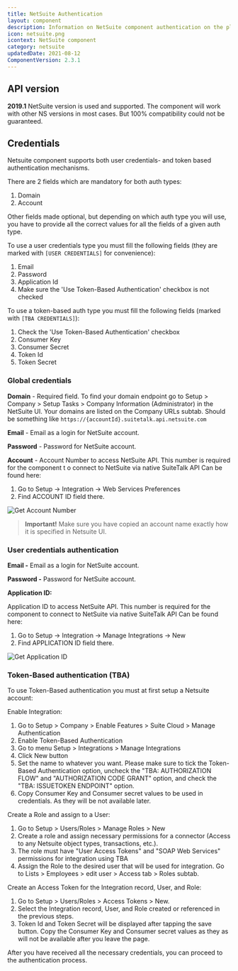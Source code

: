 ```yaml
---
title: NetSuite Authentication
layout: component
description: Information on NetSuite component authentication on the platform
icon: netsuite.png
icontext: NetSuite component
category: netsuite
updatedDate: 2021-08-12
ComponentVersion: 2.3.1
---
```


## API version

**2019.1** NetSuite version is used and supported. The component will work with other NS versions in most cases. But 100% compatibility could not be guaranteed.

## Credentials

Netsuite component supports both user credentials- and token based authentication mechanisms.

There are 2 fields which are mandatory for both auth types:

1. Domain
2. Account

Other fields made optional, but depending on which auth type you will use, you have to provide all the correct values for all the fields of a given auth type.

To use a user credentials type you must fill the following fields (they are marked with `[USER CREDENTIALS]` for convenience):

1. Email
2. Password
3. Application Id
4. Make sure the 'Use Token-Based Authentication' checkbox is not checked

To use a token-based auth type you must fill the following fields (marked with `[TBA CREDENTIALS]`):

1. Check the 'Use Token-Based Authentication' checkbox
2. Consumer Key
3. Consumer Secret
4. Token Id
5. Token Secret

### Global credentials

**Domain** - Required field. To find your domain endpoint go to Setup > Company > Setup Tasks > Company Information (Administrator) in the NetSuite UI. Your domains are listed on the Company URLs subtab. Should be something like `https://{accountId}.suitetalk.api.netsuite.com`

**Email**  - Email as a login for NetSuite account.

**Password** - Password for NetSuite account.

**Account** - Account Number to access NetSuite API. This number is required for the component t
o connect to NetSuite via native SuiteTalk API Can be found here:

1.  Go to Setup -> Integration -> Web Services Preferences
2.  Find ACCOUNT ID field there.

![Get Account Number](https://user-images.githubusercontent.com/8449044/44263739-c3abae00-a228-11e8-8de6-8e6b33c23be3.png)

>**Important!** Make sure you have copied an account name exactly how it is specified in Netsuite UI.

### User credentials authentication

**Email -** Email as a login for NetSuite account.

**Password -** Password for NetSuite account.

**Application ID:**

Application ID to access NetSuite API. This number is required for the component
to connect to NetSuite via native SuiteTalk API Can be found here:

1.  Go to Setup -> Integration -> Manage Integrations -> New
2.  Find APPLICATION ID field there.

![Get Application ID](https://user-images.githubusercontent.com/8449044/44274840-e4392f80-a24b-11e8-9d1d-00676e0b9217.png)

### Token-Based authentication (TBA)

To use Token-Based authentication you must at first setup a Netsuite account:

Enable Integration:

1. Go to Setup > Company > Enable Features > Suite Cloud > Manage Authentication
2. Enable Token-Based Authentication
3. Go to menu Setup > Integrations > Manage Integrations
4. Click New button
5. Set the name to whatever you want. Please make sure to tick the Token-Based Authentication option, uncheck the "TBA: AUTHORIZATION FLOW" and "AUTHORIZATION CODE GRANT" option, and check the "TBA: ISSUETOKEN ENDPOINT"  option.
6. Copy Consumer Key and Consumer secret values to be used in credentials. As they will be not available later.

Create a Role and assign to a User:

1. Go to Setup > Users/Roles > Manage Roles > New
2. Create a role and assign necessary permissions for a connector (Access to any Netsuite object types, transactions, etc.).
3. The role must have "User Access Tokens" and "SOAP Web Services" permissions for integration using TBA
4. Assign the Role to the desired user that will be used for integration. Go to Lists > Employees > edit user > Access tab > Roles subtab.

Create an Access Token for the Integration record, User, and Role:

1. Go to Setup > Users/Roles > Access Tokens > New.
2. Select the Integration record, User, and Role created or referenced in the previous steps.
3. Token Id and Token Secret will be displayed after tapping the save button. Copy the Consumer Key and Consumer secret values as they as will not be available after you leave the page.

After you have received all the necessary credentials, you can proceed to the authentication process.
